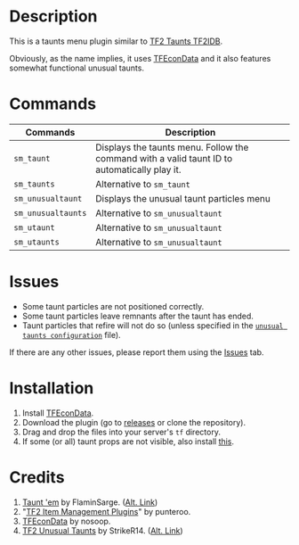# Description

This is a taunts menu plugin similar to [TF2 Taunts TF2IDB](https://github.com/fakuivan/TF2-Taunts-TF2IDB).

Obviously, as the name implies, it uses [TFEconData](https://github.com/nosoop/SM-TFEconData) and it also features somewhat functional unusual taunts.

# Commands

  | Commands           | Description                                                                                  |
  |--------------------|--------------------------------------------------------------------------------------------- |
  | `sm_taunt`         | Displays the taunts menu. Follow the command with a valid taunt ID to automatically play it. |
  | `sm_taunts`        | Alternative to `sm_taunt`                                                                    |
  | `sm_unusualtaunt`  | Displays the unusual taunt particles menu                                                    |
  | `sm_unusualtaunts` | Alternative to `sm_unusualtaunt`                                                             |
  | `sm_utaunt`        | Alternative to `sm_unusualtaunt`                                                             |
  | `sm_utaunts`       | Alternative to `sm_unusualtaunt`                                                             |

# Issues

* Some taunt particles are not positioned correctly.
* Some taunt particles leave remnants after the taunt has ended.
* Taunt particles that refire will not do so (unless specified in the [`unusual taunts configuration`](https://github.com/x07x08/TF2-Econ-Taunts/tree/main/addons/sourcemod/configs/econtaunts) file).

If there are any other issues, please report them using the [Issues](https://github.com/x07x08/TF2-Econ-Taunts/issues) tab.

# Installation

1. Install [TFEconData](https://github.com/nosoop/SM-TFEconData).
2. Download the plugin (go to [releases](https://github.com/x07x08/TF2-Econ-Taunts/releases) or clone the repository).
3. Drag and drop the files into your server's `tf` directory.
4. If some (or all) taunt props are not visible, also install [this](https://forums.alliedmods.net/showpost.php?p=2796688&postcount=19).

# Credits

1. [Taunt 'em](https://forums.alliedmods.net/showthread.php?p=2157489) by FlaminSarge. ([Alt. Link](https://github.com/FlaminSarge/tf_tauntem))
2. "[TF2 Item Management Plugins](https://github.com/punteroo/TF2-Item-Plugins)" by punteroo.
3. [TFEconData](https://github.com/nosoop/SM-TFEconData) by nosoop.
4. [TF2 Unusual Taunts](https://forums.alliedmods.net/showthread.php?p=2722944) by StrikeR14. ([Alt. Link](https://github.com/nushnush/TF2-Unusual-Taunts))
